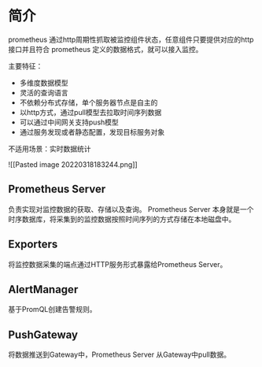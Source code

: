 # 简介
prometheus 通过http周期性抓取被监控组件状态，任意组件只要提供对应的http接口并且符合 prometheus 定义的数据格式，就可以接入监控。

主要特征：
- 多维度数据模型
- 灵活的查询语言
- 不依赖分布式存储，单个服务器节点是自主的
- 以http方式，通过pull模型去拉取时间序列数据
- 可以通过中间网关支持push模型
- 通过服务发现或者静态配置，发现目标服务对象

不适用场景：实时数据统计

![[Pasted image 20220318183244.png]]

## Prometheus Server
负责实现对监控数据的获取、存储以及查询。
Prometheus Server 本身就是一个时序数据库，将采集到的监控数据按照时间序列的方式存储在本地磁盘中。

## Exporters
将监控数据采集的端点通过HTTP服务形式暴露给Prometheus Server。

## AlertManager
基于PromQL创建告警规则。

## PushGateway
将数据推送到Gateway中，Prometheus Server 从Gateway中pull数据。